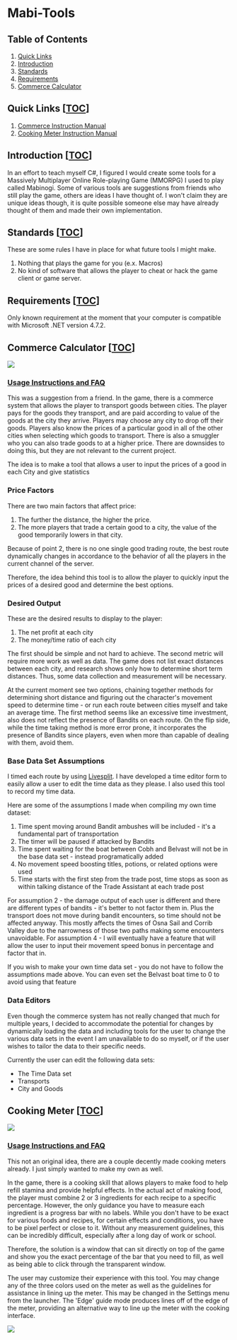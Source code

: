 # Mabi-Tools

## Table of Contents

1. [Quick Links](#quick-links)
1. [Introduction](#introduction-toc)
1. [Standards](#standards-toc)
1. [Requirements](#requirements-toc) 
1. [Commerce Calculator](#commerce-calculator-toc)

## Quick Links [[TOC](#table-of-contents)]

1. [Commerce Instruction Manual](Commerce%20Instruction%20Manual.md)
2. [Cooking Meter Instruction Manual](Cooking%20Meter%20Instruction%20Manual.md)

## Introduction [[TOC](#table-of-contents)]
In an effort to teach myself C#, I figured I would create some tools for a Massively Multiplayer Online Role-playing Game (MMORPG) I used to play called Mabinogi. Some of various tools are suggestions from friends who still play the game, others are ideas I have thought of. I won't claim they are unique ideas though, it is quite possible someone else may have already thought of them and made their own implementation.

## Standards [[TOC](#table-of-contents)]
These are some rules I have in place for what future tools I might make.

1. Nothing that plays the game for you (e.x. Macros)
2. No kind of software that allows the player to cheat or hack the game client or game server.

## Requirements [[TOC](#table-of-contents)]
Only known requirement at the moment that your computer is compatible with Microsoft .NET version 4.7.2. 


## Commerce Calculator [[TOC](#table-of-contents)]
![](Images/CommerceCalculatorNormal.png)
### [__Usage Instructions and FAQ__](Commerce%20Instruction%20Manual.md)

This was a suggestion from a friend. In the game, there is a commerce system that allows the player to transport goods between cities. The player pays for the goods they transport, and are paid according to value of the goods at the city they arrive. Players may choose any city to drop off their goods. Players also know the prices of a particular good in all of the other cities when selecting which goods to transport. There is also a smuggler who you can also trade goods to at a higher price. There are downsides to doing this, but they are not relevant to the current project.

The idea is to make a tool that allows a user to input the prices of a good in each City and give statistics

### Price Factors

There are two main factors that affect price:

1. The further the distance, the higher the price.
2. The more players that trade a certain good to a city, the value of the good temporarily lowers in that city.

Because of point 2, there is no one single good trading route, the best route dynamically changes in accordance to the behavior of all the players in the current channel of the server.

Therefore, the idea behind this tool is to allow the player to quickly input the prices of a desired good and determine the best options.

### Desired Output 

These are the desired results to display to the player:

1. The net profit at each city
2. The money/time ratio of each city

The first should be simple and not hard to achieve. The second metric will require more work as well as data. The game does not list exact distances between each city, and research shows only how to determine short term distances. Thus, some data collection and measurement will be necessary. 

At the current moment see two options, chaining together methods for determining short distance and figuring out the character's movement speed to determine time - or run each route between cities myself and take an average time. The first method seems like an excessive time investment, also does not reflect the presence of Bandits on each route. On the flip side, while the time taking method is more error prone, it incorporates the presence of Bandits since players, even when more than capable of dealing with them, avoid them.

### Base Data Set Assumptions

I timed each route by using [Livesplit](https://livesplit.org/). I have developed a time editor form to easily allow a user to edit the time data as they please. I also used this tool to record my time data.

Here are some of the assumptions I made when compiling my own time dataset:

1. Time spent moving around Bandit ambushes will be included - it's a fundamental part of transportation
2. The timer will be paused if attacked by Bandits
3. Time spent waiting for the boat between Cobh and Belvast will not be in the base data set - instead programatically added
4. No movement speed boosting titles, potions, or related options were used
5. Time starts with the first step from the trade post, time stops as soon as within talking distance of the Trade Assistant at each trade post 

For assumption 2 - the damage output of each user is different and there are different types of bandits - it's better to not factor them in. Plus the transport does not move during bandit encounters, so time should not be affected anyway. This mostly affects the times of Osna Sail and Corrib Valley due to the narrowness of those two paths making some encounters unavoidable. For assumption 4 - I will eventually have a feature that will allow the user to input their movement speed bonus in percentage and factor that in.

If you wish to make your own time data set - you do not have to follow the assumptions made above. You can even set the Belvast boat time to 0 to avoid using that feature 

### Data Editors

Even though the commerce system has not really changed that much for multiple years, I decided to accommodate the potential for changes by dynamically loading the data and including tools for the user to change the various data sets in the event I am unavailable to do so myself, or if the user wishes to tailor the data to their specific needs.

Currently the user can edit the following data sets:
 
* The Time Data set
* Transports
* City and Goods

## Cooking Meter [[TOC](#table-of-contents)]
![](Images/CookingMeter1.png)

### [__Usage Instructions and FAQ__](Cooking%20Meter%20Instruction%20Manual.md)

This not an original idea, there are a couple decently made cooking meters already. I just simply wanted to make my own as well.

In the game, there is a cooking skill that allows players to make food to help refill stamina and provide helpful effects. In the actual act of making food, the player must combine 2 or 3 ingredients for each recipe to a specific percentage. However, the only guidance you have to measure each ingredient is a progress bar with no labels. While you don't have to be exact for various foods and recipes, for certain effects and conditions, you have to be pixel perfect or close to it. Without any measurement guidelines, this can be incredibly difficult, especially after a long day of work or school.

Therefore, the solution is a window that can sit directly on top of the game and show you the exact percentage of the bar that you need to fill, as well as being able to click through the transparent window.

The user may customize their experience with this tool. You may change any of the three colors used on the meter as well as the guidelines for assistance in lining up the meter. This may be changed in the Settings menu from the launcher. The 'Edge' guide mode produces lines off of the edge of the meter, providing an alternative way to line up the meter with the cooking interface.

![](Images/CookingMeter2.png) 